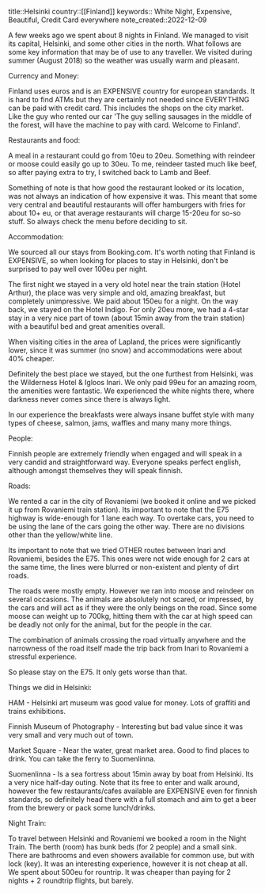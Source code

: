 title::Helsinki
country::[[Finland]]
keywords:: White Night, Expensive, Beautiful, Credit Card everywhere
note_created::2022-12-09

A few weeks ago we spent about 8 nights in Finland. We managed to visit its capital, Helsinki, and some other cities in the north. What follows are some key information that may be of use to any traveller. We visited during summer (August 2018) so the weather was usually warm and pleasant.

  

Currency and Money:

Finland uses euros and is an EXPENSIVE country for european standards. It is hard to find ATMs but they are certainly not needed since EVERYTHING can be paid with credit card. This includes the shops on the city market. Like the guy who rented our car 'The guy selling sausages in the middle of the forest, will have the machine to pay with card. Welcome to Finland'.

  

Restaurants and food:

A meal in a restaurant could go from 10eu to 20eu. Something with reindeer or moose could easily go up to 30eu. To me, reindeer tasted much like beef, so after paying extra to try, I switched back to Lamb and Beef.

Something of note is that how good the restaurant looked or its location, was not always an indication of how expensive it was. This meant that some very central and beautiful restaurants will offer hamburgers with fries for about 10+ eu, or that average restaurants will charge 15-20eu for so-so stuff. So always check the menu before deciding to sit. 

  

Accommodation: 

We sourced all our stays from Booking.com. It's worth noting that Finland is EXPENSIVE, so when looking for places to stay in Helsinki, don't be surprised to pay well over 100eu per night. 

The first night we stayed in a very old hotel near the train station (Hotel Arthur), the place was very simple and old, amazing breakfast, but completely unimpressive. We paid about 150eu for a night. On the way back, we stayed on the Hotel Indigo. For only 20eu more, we had a 4-star stay in a very nice part of town (about 15min away from the train station) with a beautiful bed and great amenities overall. 

When visiting cities in the area of Lapland, the prices were significantly lower, since it was summer (no snow) and accommodations were about 40% cheaper.

Definitely the best place we stayed, but the one furthest from Helsinki, was the Wilderness Hotel & Igloos Inari. We only paid 99eu for an amazing room, the amenities were fantastic. We experienced the white nights there, where darkness never comes since there is always light. 

In our experience the breakfasts were always insane buffet style with many types of cheese, salmon, jams, waffles and many many more things. 

  

People:

Finnish people are extremely friendly when engaged and will speak in a very candid and straightforward way. Everyone speaks perfect english, although amongst themselves they will speak finnish. 

  

Roads: 

We rented a car in the city of Rovaniemi (we booked it online and we picked it up from Rovaniemi train station). Its important to note that the E75 highway is wide-enough for 1 lane each way. To overtake cars, you need to be using the lane of the cars going the other way. There are no divisions other than the yellow/white line. 

Its important to note that we tried OTHER routes between Inari and Rovaniemi, besides the E75. This ones were not wide enough for 2 cars at the same time, the lines were blurred or non-existent and plenty of dirt roads. 

The roads were mostly empty. However we ran into moose and reindeer on several occasions. The animals are absolutely not scared, or impressed, by the cars and will act as if they were the only beings on the road. Since some moose can weight up to 700kg, hitting them with the car at high speed can be deadly not only for the animal, but for the people in the car. 

The combination of animals crossing the road virtually anywhere and the narrowness of the road itself made the trip back from Inari to Rovaniemi a stressful experience.  

So please stay on the E75. It only gets worse than that.

  

Things we did in Helsinki:

HAM - Helsinki art museum was good value for money. Lots of graffiti and trains exhibitions.

Finnish Museum of Photography - Interesting but bad value since it was very small and very much out of town. 

Market Square - Near the water, great market area. Good to find places to drink. You can take the ferry to Suomenlinna.

Suomenlinna - Is a sea fortress about 15min away by boat from Helsinki. Its a very nice half-day outing. Note that its free to enter and walk around, however the few restaurants/cafes available are EXPENSIVE even for finnish standards, so definitely head there with a full stomach and aim to get a beer from the brewery or pack some lunch/drinks. 

  

Night Train:

To travel between Helsinki and Rovaniemi we booked a room in the Night Train. The berth (room) has bunk beds (for 2 people) and a small sink. There are bathrooms and even showers available for common use, but with lock (key). It was an interesting experience, however it is not cheap at all. We spent about 500eu for rountrip. It was cheaper than paying for 2 nights + 2 roundtrip flights, but barely.